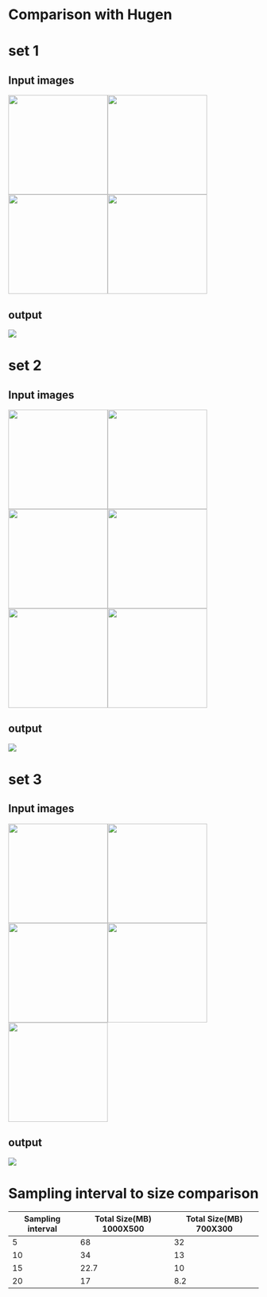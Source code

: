 # Comparison with Hugen

# set 1
## Input images
<img src="./ComparisonImages/uploads20.png" width="200"><img src="./ComparisonImages/uploads21.png" width="200"><img src="./ComparisonImages/uploads22.png" width="200"><img src="./ComparisonImages/uploads23.png" width="200">

## output
<img src="./ComparisonImages/fused.jpg">

# set 2
## Input images
<img src="./ComparisonImages/uploads30.png" width="200"><img src="./ComparisonImages/uploads31.png" width="200"><img src="./ComparisonImages/uploads32.png" width="200"><img src="./ComparisonImages/uploads33.png" width="200"><img src="./ComparisonImages/uploads34.png" width="200"><img src="./ComparisonImages/uploads35.png" width="200">

## output
<img src="./ComparisonImages/fused2.png">


# set 3
## Input images
<img src="./ComparisonImages/uploads70.png" width="200"><img src="./ComparisonImages/uploads71.png" width="200"><img src="./ComparisonImages/uploads72.png" width="200"><img src="./ComparisonImages/uploads73.png" width="200"><img src="./ComparisonImages/uploads74.png" width="200">

## output
<img src="./ComparisonImages/output3.png">

# Sampling interval to size comparison
 

| Sampling interval | Total Size(MB) 1000X500 |Total Size(MB) 700X300 | 
| --- | --- | ---|
| 5 | 68 | 32 |
| 10 | 34 | 13 |
| 15 | 22.7 | 10 |
| 20 | 17 | 8.2 | 
